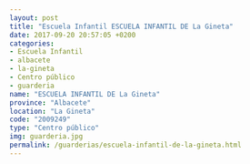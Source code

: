 ```yaml
---
layout: post
title: "Escuela Infantil ESCUELA INFANTIL DE La Gineta"
date: 2017-09-20 20:57:05 +0200
categories:
- Escuela Infantil
- albacete
- la-gineta
- Centro público
- guarderia
name: "ESCUELA INFANTIL DE La Gineta"
province: "Albacete"
location: "La Gineta"
code: "2009249"
type: "Centro público"
img: guarderia.jpg
permalink: /guarderias/escuela-infantil-de-la-gineta.html
---
```


